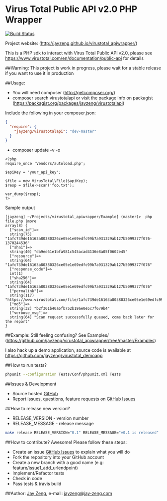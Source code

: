 # Virus Total Public API v2.0 PHP Wrapper
[![Build Status](https://travis-ci.org/jayzeng/virustotal_apiwrapper.png)](https://travis-ci.org/jayzeng/virustotal_apiwrapper)

Project website: (http://jayzeng.github.io/virustotal_apiwrapper/)

This is a PHP sdk to interact with Virus Total Public API v2.0, please see https://www.virustotal.com/en/documentation/public-api for details

##Warning:
This project is work in progress, please wait for a stable release if you want to use it in production

##Usage:
- You will need composer (http://getcomposer.org/)
- composer search virustotalapi or visit the package info on packagist (https://packagist.org/packages/jayzeng/virustotalapi)

Include the following in your composer.json:
```json
{
  "require": {
    "jayzeng/virustotalapi": "dev-master"
  }
}
```
- composer update -v -o

```
<?php
require_once 'Vendors/autoload.php';

$apiKey = 'your_api_key';

$file = new VirusTotal\File($apiKey);
$resp = $file->scan('foo.txt');

var_dump($resp);
?>
```

Sample output
```
[jayzeng] ~/Projects/virustotal_apiwrapper/Example] (master)>  php file.php |more
array(8) {
  ["scan_id"]=>
  string(75) "1afc739de16163a80380326ce05e1e69edfc99b7a931329ab127b5099377f076-1370244536"
  ["sha1"]=>
  string(40) "da9ed61e1bfa981c545acad4136e8a05f0602e45"
  ["resource"]=>
  string(64) "1afc739de16163a80380326ce05e1e69edfc99b7a931329ab127b5099377f076"
  ["response_code"]=>
  int(1)
  ["sha256"]=>
  string(64) "1afc739de16163a80380326ce05e1e69edfc99b7a931329ab127b5099377f076"
  ["permalink"]=>
  string(117) "https://www.virustotal.com/file/1afc739de16163a80380326ce05e1e69edfc99b7a931329ab127b5099377f076/analysis/1370244536/"
  ["md5"]=>
  string(32) "b2f301b40a5fb752b19ae0e5c7f679b4"
  ["verbose_msg"]=>
  string(64) "Scan request successfully queued, come back later for the report"
}
```

##Example:
Still feeling confusing? See Examples/ (https://github.com/jayzeng/virustotal_apiwrapper/tree/master/Examples)

I also hack up a demo application, source code is available at https://github.com/jayzeng/virustotal_demoapp

##How to run tests?
```bash
phpunit --configuration Tests/Conf/phpunit.xml Tests
```

##Issues & Development
- Source hosted [GitHub](https://github.com/jayzeng/virustotal_apiwrapper)
- Report issues, questions, feature requests on [GitHub Issues](https://github.com/jayzeng/virustotal_apiwrapper/issues)

##How to release new version?
- RELEASE_VERSION - version number
- RELEASE_MESSAGE - release message

```bash
make release RELEASE_VERSION="0.1" RELEASE_MESSAGE="v0.1 is released"
```

##How to contribute?
Awesome! Please follow these steps:
- Create an issue [GitHub Issues](https://github.com/jayzeng/virustotal_apiwrapper/issues) to explain what you will do
- Fork the repository into your GitHub account
- Create a new branch with a good name (e.g: feature/issue1_add_urlendpoint)
- Implement/Refactor tests
- Check in code
- Pass tests & travis build


##Author:
[Jay Zeng](https://github.com/jayzeng/), e-mail: [jayzeng@jay-zeng.com](mailto:jayzeng@jay-zeng.com)
